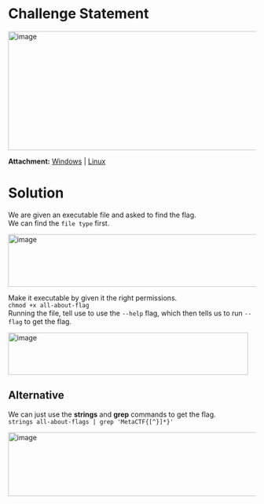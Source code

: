 # Challenge Statement
<img width="1116" height="242" alt="image" src="https://github.com/user-attachments/assets/e561dee8-fb75-4477-8f18-636ed4972098" />

**Attachment:** [Windows](https://github.com/harishkannan05/MetaCTF-Writeups/blob/9df722aaa467728c56a109236a03c5a7adc66e76/August/Attachments/all-about-flags.exe) | [Linux](https://github.com/harishkannan05/MetaCTF-Writeups/blob/9df722aaa467728c56a109236a03c5a7adc66e76/August/Attachments/all-about-flags)

# Solution
We are given an executable file and asked to find the flag.  
We can find the `file type` first.  

<img width="1261" height="107" alt="image" src="https://github.com/user-attachments/assets/0c3ffa88-3575-4fce-912c-ccbae8749d51" />

Make it executable by given it the right permissions.  
```chmod +x all-about-flag```  
Running the file, tell use to use the `--help` flag, which then tells us to run `--flag` to get the flag.  

<img width="488" height="86" alt="image" src="https://github.com/user-attachments/assets/075bad0d-d980-43e2-9537-113bd3ef8650" />

## Alternative
We can just use the **strings** and **grep** commands to get the flag.  
```strings all-about-flags | grep 'MetaCTF{[^}]*}'```  

<img width="1267" height="130" alt="image" src="https://github.com/user-attachments/assets/a70c425f-cb27-463f-a46e-1105de956153" />
